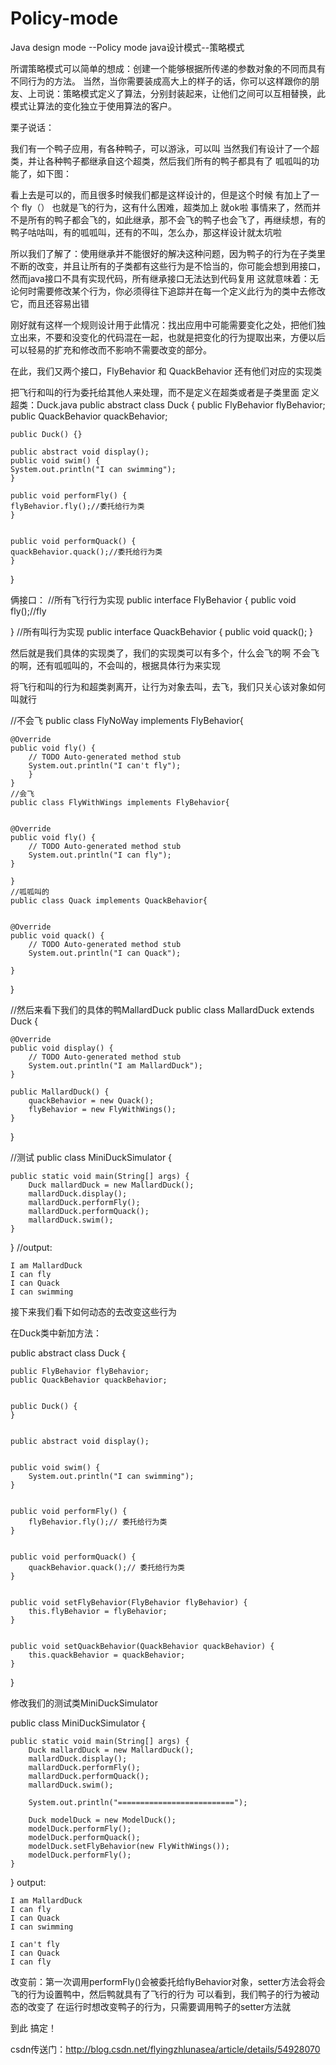# Policy-mode
Java design mode --Policy mode
java设计模式--策略模式


所谓策略模式可以简单的想成：创建一个能够根据所传递的参数对象的不同而具有不同行为的方法。
当然，当你需要装成高大上的样子的话，你可以这样跟你的朋友、上司说：策略模式定义了算法，分别封装起来，让他们之间可以互相替换，此模式让算法的变化独立于使用算法的客户。

栗子说话：

   我们有一个鸭子应用，有各种鸭子，可以游泳，可以叫
当然我们有设计了一个超类，并让各种鸭子都继承自这个超类，然后我们所有的鸭子都具有了 呱呱叫的功能了，如下图：

看上去是可以的，而且很多时候我们都是这样设计的，但是这个时候 有加上了一个 fly（）  也就是飞的行为，这有什么困难，超类加上 就ok啦
事情来了，然而并不是所有的鸭子都会飞的，如此继承，那不会飞的鸭子也会飞了，再继续想，有的鸭子咕咕叫，有的呱呱叫，还有的不叫，怎么办，那这样设计就太坑啦


所以我们了解了：使用继承并不能很好的解决这种问题，因为鸭子的行为在子类里不断的改变，并且让所有的子类都有这些行为是不恰当的，你可能会想到用接口，然而java接口不具有实现代码，所有继承接口无法达到代码复用
这就意味着：无论何时需要修改某个行为，你必须得往下追踪并在每一个定义此行为的类中去修改它，而且还容易出错

刚好就有这样一个规则设计用于此情况：找出应用中可能需要变化之处，把他们独立出来，不要和没变化的代码混在一起，也就是把变化的行为提取出来，方便以后可以轻易的扩充和修改而不影响不需要改变的部分。

在此，我们又两个接口，FlyBehavior 和 QuackBehavior 还有他们对应的实现类

把飞行和叫的行为委托给其他人来处理，而不是定义在超类或者是子类里面
定义超类：Duck.java
public abstract class Duck {
	public FlyBehavior flyBehavior;
	public QuackBehavior quackBehavior;

	public Duck() {}

	public abstract void display();
	public void swim() {
	System.out.println("I can swimming");
	}

	public void performFly() {
	flyBehavior.fly();//委托给行为类
	}


	public void performQuack() {
	quackBehavior.quack();//委托给行为类
	}
}

俩接口：
//所有飞行行为实现
public interface FlyBehavior {
	public void fly();//fly

}
//所有叫行为实现
public interface QuackBehavior {
	public void quack();
}

然后就是我们具体的实现类了，我们的实现类可以有多个，什么会飞的啊  不会飞的啊，还有呱呱叫的，不会叫的，根据具体行为来实现

将飞行和叫的行为和超类剥离开，让行为对象去叫，去飞，我们只关心该对象如何叫就行

//不会飞
public class FlyNoWay implements FlyBehavior{


	@Override
	public void fly() {
		// TODO Auto-generated method stub
		System.out.println("I can't fly");
		}
	}
	//会飞
	public class FlyWithWings implements FlyBehavior{


	@Override
	public void fly() {
		// TODO Auto-generated method stub
		System.out.println("I can fly");
	}

	}
	//呱呱叫的
	public class Quack implements QuackBehavior{


	@Override
	public void quack() {
		// TODO Auto-generated method stub
		System.out.println("I can Quack");

	}

}

//然后来看下我们的具体的鸭MallardDuck
public class MallardDuck extends Duck {


	@Override
	public void display() {
		// TODO Auto-generated method stub
		System.out.println("I am MallardDuck");
	}

	public MallardDuck() {
		quackBehavior = new Quack();
		flyBehavior = new FlyWithWings();
	}

}


//测试
public class MiniDuckSimulator {

	public static void main(String[] args) {
		Duck mallardDuck = new MallardDuck();
		mallardDuck.display();
		mallardDuck.performFly();
		mallardDuck.performQuack();
		mallardDuck.swim();
	}

}
//output:

	I am MallardDuck
	I can fly
	I can Quack
	I can swimming


接下来我们看下如何动态的去改变这些行为

在Duck类中新加方法：

public abstract class Duck {


	public FlyBehavior flyBehavior;
	public QuackBehavior quackBehavior;


	public Duck() {
	}


	public abstract void display();


	public void swim() {
		System.out.println("I can swimming");
	}


	public void performFly() {
		flyBehavior.fly();// 委托给行为类
	}


	public void performQuack() {
		quackBehavior.quack();// 委托给行为类
	}


	public void setFlyBehavior(FlyBehavior flyBehavior) {
		this.flyBehavior = flyBehavior;
	}


	public void setQuackBehavior(QuackBehavior quackBehavior) {
		this.quackBehavior = quackBehavior;
	}
}

修改我们的测试类MiniDuckSimulator

public class MiniDuckSimulator {


	public static void main(String[] args) {
		Duck mallardDuck = new MallardDuck();
		mallardDuck.display();
		mallardDuck.performFly();
		mallardDuck.performQuack();
		mallardDuck.swim();

		System.out.println("==========================");

		Duck modelDuck = new ModelDuck();
		modelDuck.performFly();
		modelDuck.performQuack();
		modelDuck.setFlyBehavior(new FlyWithWings());
		modelDuck.performFly();
	}

}
output:

	I am MallardDuck
	I can fly
	I can Quack
	I can swimming

	I can't fly
	I can Quack
	I can fly


改变前：第一次调用performFly()会被委托给flyBehavior对象，setter方法会将会飞的行为设置鸭中，然后鸭就具有了飞行的行为
可以看到，我们鸭子的行为被动态的改变了
在运行时想改变鸭子的行为，只需要调用鸭子的setter方法就

到此
搞定！

csdn传送门：http://blog.csdn.net/flyingzhlunasea/article/details/54928070



